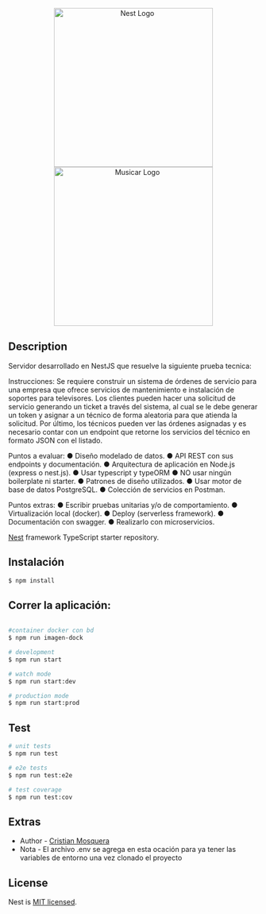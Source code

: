 <p align="center">
  <a href="http://nestjs.com/" target="blank"><img src="https://nestjs.com/img/logo_text.svg" width="320" alt="Nest Logo" /></a>
  <br>
  <a href="https://www.imaginamos.com/" target="blank"><img src="https://www.imaginamos.com/wp-content/uploads/2021/04/Brand-300x77.png" width="320" alt="Musicar Logo" /></a>
</p>


## Description

Servidor desarrollado en NestJS que resuelve la siguiente prueba tecnica:

Instrucciones:
Se requiere construir un sistema de órdenes de servicio para una empresa que ofrece servicios de
mantenimiento e instalación de soportes para televisores. Los clientes pueden hacer una solicitud de servicio
generando un ticket a través del sistema, al cual se le debe generar un token y asignar a un técnico de forma
aleatoria para que atienda la solicitud.
Por último, los técnicos pueden ver las órdenes asignadas y es necesario contar con un endpoint que retorne los
servicios del técnico en formato JSON con el listado.

Puntos a evaluar:
● Diseño modelado de datos.
● API REST con sus endpoints y documentación.
● Arquitectura de aplicación en Node.js (express o nest.js).
● Usar typescript y typeORM
● NO usar ningún boilerplate ni starter.
● Patrones de diseño utilizados.
● Usar motor de base de datos PostgreSQL.
● Colección de servicios en Postman.

Puntos extras:
● Escribir pruebas unitarias y/o de
comportamiento.
● Virtualización local (docker).
● Deploy (serverless framework).
● Documentación con swagger.
● Realizarlo con microservicios.


[Nest](https://github.com/nestjs/nest) framework TypeScript starter repository.

## Instalación

```bash
$ npm install
```

## Correr la aplicación:

```bash

#container docker con bd
$ npm run imagen-dock

# development
$ npm run start

# watch mode
$ npm run start:dev

# production mode
$ npm run start:prod
```

## Test

```bash
# unit tests
$ npm run test

# e2e tests
$ npm run test:e2e

# test coverage
$ npm run test:cov
```



## Extras

- Author - [Cristian Mosquera](https://github.com/PacificBlack)
- Nota - El archivo .env se agrega en esta ocación para ya tener las variables de entorno una vez clonado el proyecto


## License

Nest is [MIT licensed](LICENSE).
